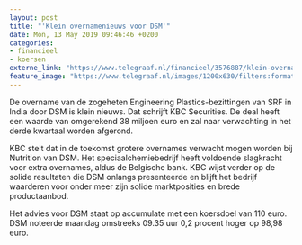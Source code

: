 ```yaml
---
layout: post
title: "'Klein overnamenieuws voor DSM'"
date: Mon, 13 May 2019 09:46:46 +0200
categories: 
- financieel 
- koersen 
externe_link: "https://www.telegraaf.nl/financieel/3576887/klein-overnamenieuws-voor-dsm"
feature_image: "https://www.telegraaf.nl/images/1200x630/filters:format(jpeg):quality(80)/cdn-kiosk-api.telegraaf.nl/74fc6c96-7553-11e9-b1c7-02d2fb1aa1d7.jpg"
---
```


<p class="intro">De overname van de zogeheten Engineering Plastics-bezittingen van SRF in India door DSM is klein nieuws. Dat schrijft KBC Securities. De deal heeft een waarde van omgerekend 38 miljoen euro en zal naar verwachting in het derde kwartaal worden afgerond.</p> <p>KBC stelt dat in de toekomst grotere overnames verwacht mogen worden bij Nutrition van DSM. Het speciaalchemiebedrijf heeft voldoende slagkracht voor extra overnames, aldus de Belgische bank. KBC wijst verder op de solide resultaten die DSM onlangs presenteerde en blijft het bedrijf waarderen voor onder meer zijn solide marktposities en brede productaanbod.</p><p>Het advies voor DSM staat op accumulate met een koersdoel van 110 euro. DSM noteerde maandag omstreeks 09.35 uur 0,2 procent hoger op 98,98 euro.</p>
